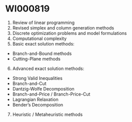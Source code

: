 # WI000819
1. Review of linear programming
2. Revised simplex and column generation methods
3. Discrete optimization problems and model formulations
4. Computational complexity
5. Basic exact solution methods:
- Branch-and-Bound methods
-  Cutting-Plane methods
6. Advanced exact solution methods:
- Strong Valid Inequalities
- Branch-and-Cut
- Dantzig-Wolfe Decomposition
- Branch-and-Price / Branch-Price-Cut
- Lagrangian Relaxation
- Bender’s Decomposition
7. Heuristic / Metaheuristic methods
